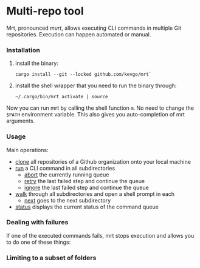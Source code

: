 # Multi-repo tool

Mrt, pronounced _murt_, allows executing CLI commands in multiple Git
repositories. Execution can happen automated or manual.

### Installation

1. install the binary:

   ```
   cargo install --git --locked github.com/kevgo/mrt`
   ```

2. install the shell wrapper that you need to run the binary through:

   ```
   ~/.cargo/bin/mrt activate | source
   ```

Now you can run mrt by calling the shell function `m`. No need to change the
`$PATH` environment variable. This also gives you auto-completion of mrt
arguments.

### Usage

Main operations:

- [clone](documentation/clone.md) all repositories of a Github organization onto
  your local machine
- [run](documentation/run.md) a CLI command in all subdirectories
  - [abort](documentation/abort.md) the currently running queue
  - [retry](documentation/retry.md) the last failed step and continue the queue
  - [ignore](documentation/ignore.md) the last failed step and continue the
    queue
- [walk](documentation/walk.md) through all subdirectories and open a shell
  prompt in each
  - [next](documentation/next.md) goes to the next subdirectory
- [status](documentation/status.md) displays the current status of the command
  queue

### Dealing with failures

If one of the executed commands fails, mrt stops execution and allows you to do
one of these things:

### Limiting to a subset of folders
